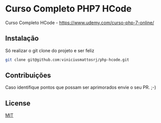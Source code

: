 # Curso Completo PHP7 HCode

Curso Completo HCode - https://www.udemy.com/curso-php-7-online/


## Instalação

Só realizar o git clone do projeto e ser feliz
```bash
git clone git@github.com:viniciusmattosrj/php-hcode.git
```

## Contribuições
Caso identifique pontos
que possam ser aprimorados envie o seu PR. ;-)


## License
[MIT](https://choosealicense.com/licenses/mit/)